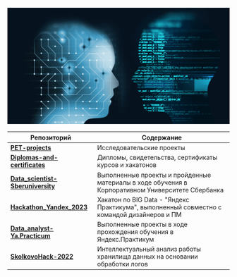 <!--
**AlexeyK12/AlexeyK12** is a ✨ _special_ ✨ repository because its `README.md` (this file) appears on your GitHub profile.

Here are some ideas to get you started:

- 🔭 I’m currently working on ...
- 🌱 I’m currently learning ...
- 👯 I’m looking to collaborate on ...
- 🤔 I’m looking for help with ...
- 💬 Ask me about ...
- 📫 How to reach me: ...
- 😄 Pronouns: ...
- ⚡ Fun fact: ...
-->

![Image](fon_1.png)

|Репозиторий| Содержание                                                          |
|-------------|------------------------------------------------------------------|
|[**PET-projects**](https://github.com/AlexeyK12/PET-projects/blob/main/README.md)|Исследовательские проекты|
|[**Diplomas-and-certificates**](https://github.com/AlexeyK12/Diplomas-and-certificates/blob/main/README.md)|Дипломы, свидетельства, сертификаты курсов и хакатонов|
|[**Data_scientist-Sberuniversity**](https://github.com/AlexeyK12/Data_scientist-Sberuniversity/blob/main/README.md)|Выполненные проекты и пройденные материалы в ходе обучения в Корпоративном Университете Сбербанка|
|[**Hackathon_Yandex_2023**](https://github.com/AlexeyK12/Hackathon_Yandex_2023/blob/main/README.md)|Хакатон по BIG Data - "Яндекс Практикума", выполненный совместно с командой дизайнеров и ПМ|
|[**Data_analyst-Ya.Practicum**](https://github.com/AlexeyK12/Data_analyst-Yandex.Practicum/blob/main/README.md)|Выполненные проекты в ходе прохождения обучения в Яндекс.Практикум|
|[**SkolkovoHack-2022**](https://github.com/AlexeyK12/SkolkovoHack-2022/blob/main/README.md)|Интеллектуальный анализ работы хранилища данных на основании обработки логов|
